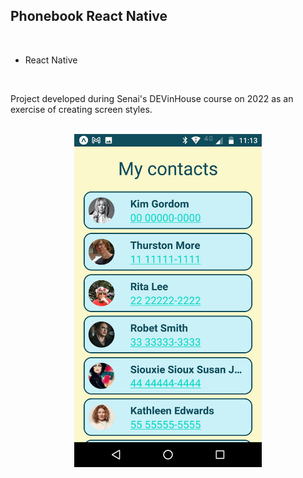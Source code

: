 <h2>Phonebook React Native</h2>

<br>

<ul>
<li>React Native</li>
</ul>

<br>

<p> Project developed during Senai's DEVinHouse course on 2022 as an exercise of creating screen styles.</p>

<br>

<div align="center">
    <img  src="assets/phonebook.jpg" width = 300px>
</div>

